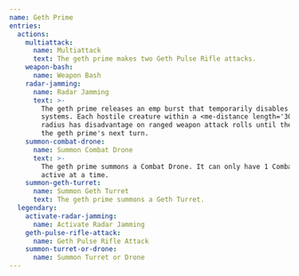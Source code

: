 ```yaml
---
name: Geth Prime
entries:
  actions:
    multiattack:
      name: Multiattack
      text: The geth prime makes two Geth Pulse Rifle attacks.
    weapon-bash:
      name: Weapon Bash
    radar-jamming:
      name: Radar Jamming
      text: >-
        The geth prime releases an emp burst that temporarily disables targeting
        systems. Each hostile creature within a <me-distance length='30' />
        radius has disadvantage on ranged weapon attack rolls until the start of
        the geth prime's next turn.
    summon-combat-drone:
      name: Summon Combat Drone
      text: >-
        The geth prime summons a Combat Drone. It can only have 1 Combat Drone
        active at a time.
    summon-geth-turret:
      name: Summon Geth Turret
      text: The geth prime summons a Geth Turret.
  legendary:
    activate-radar-jamming:
      name: Activate Radar Jamming
    geth-pulse-rifle-attack:
      name: Geth Pulse Rifle Attack
    summon-turret-or-drone:
      name: Summon Turret or Drone
---
```


